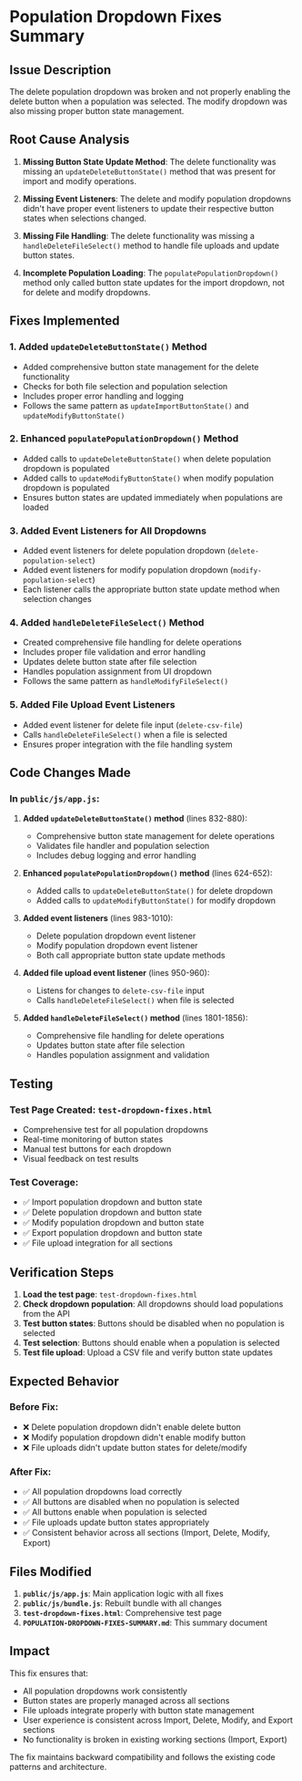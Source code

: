# Population Dropdown Fixes Summary

## Issue Description
The delete population dropdown was broken and not properly enabling the delete button when a population was selected. The modify dropdown was also missing proper button state management.

## Root Cause Analysis
1. **Missing Button State Update Method**: The delete functionality was missing an `updateDeleteButtonState()` method that was present for import and modify operations.

2. **Missing Event Listeners**: The delete and modify population dropdowns didn't have proper event listeners to update their respective button states when selections changed.

3. **Missing File Handling**: The delete functionality was missing a `handleDeleteFileSelect()` method to handle file uploads and update button states.

4. **Incomplete Population Loading**: The `populatePopulationDropdown()` method only called button state updates for the import dropdown, not for delete and modify dropdowns.

## Fixes Implemented

### 1. Added `updateDeleteButtonState()` Method
- Added comprehensive button state management for the delete functionality
- Checks for both file selection and population selection
- Includes proper error handling and logging
- Follows the same pattern as `updateImportButtonState()` and `updateModifyButtonState()`

### 2. Enhanced `populatePopulationDropdown()` Method
- Added calls to `updateDeleteButtonState()` when delete population dropdown is populated
- Added calls to `updateModifyButtonState()` when modify population dropdown is populated
- Ensures button states are updated immediately when populations are loaded

### 3. Added Event Listeners for All Dropdowns
- Added event listeners for delete population dropdown (`delete-population-select`)
- Added event listeners for modify population dropdown (`modify-population-select`)
- Each listener calls the appropriate button state update method when selection changes

### 4. Added `handleDeleteFileSelect()` Method
- Created comprehensive file handling for delete operations
- Includes proper file validation and error handling
- Updates delete button state after file selection
- Handles population assignment from UI dropdown
- Follows the same pattern as `handleModifyFileSelect()`

### 5. Added File Upload Event Listeners
- Added event listener for delete file input (`delete-csv-file`)
- Calls `handleDeleteFileSelect()` when a file is selected
- Ensures proper integration with the file handling system

## Code Changes Made

### In `public/js/app.js`:

1. **Added `updateDeleteButtonState()` method** (lines 832-880):
   - Comprehensive button state management for delete operations
   - Validates file handler and population selection
   - Includes debug logging and error handling

2. **Enhanced `populatePopulationDropdown()` method** (lines 624-652):
   - Added calls to `updateDeleteButtonState()` for delete dropdown
   - Added calls to `updateModifyButtonState()` for modify dropdown

3. **Added event listeners** (lines 983-1010):
   - Delete population dropdown event listener
   - Modify population dropdown event listener
   - Both call appropriate button state update methods

4. **Added file upload event listener** (lines 950-960):
   - Listens for changes to `delete-csv-file` input
   - Calls `handleDeleteFileSelect()` when file is selected

5. **Added `handleDeleteFileSelect()` method** (lines 1801-1856):
   - Comprehensive file handling for delete operations
   - Updates button state after file selection
   - Handles population assignment and validation

## Testing

### Test Page Created: `test-dropdown-fixes.html`
- Comprehensive test for all population dropdowns
- Real-time monitoring of button states
- Manual test buttons for each dropdown
- Visual feedback on test results

### Test Coverage:
- ✅ Import population dropdown and button state
- ✅ Delete population dropdown and button state  
- ✅ Modify population dropdown and button state
- ✅ Export population dropdown and button state
- ✅ File upload integration for all sections

## Verification Steps

1. **Load the test page**: `test-dropdown-fixes.html`
2. **Check dropdown population**: All dropdowns should load populations from the API
3. **Test button states**: Buttons should be disabled when no population is selected
4. **Test selection**: Buttons should enable when a population is selected
5. **Test file upload**: Upload a CSV file and verify button state updates

## Expected Behavior

### Before Fix:
- ❌ Delete population dropdown didn't enable delete button
- ❌ Modify population dropdown didn't enable modify button
- ❌ File uploads didn't update button states for delete/modify

### After Fix:
- ✅ All population dropdowns load correctly
- ✅ All buttons are disabled when no population is selected
- ✅ All buttons enable when population is selected
- ✅ File uploads update button states appropriately
- ✅ Consistent behavior across all sections (Import, Delete, Modify, Export)

## Files Modified

1. **`public/js/app.js`**: Main application logic with all fixes
2. **`public/js/bundle.js`**: Rebuilt bundle with all changes
3. **`test-dropdown-fixes.html`**: Comprehensive test page
4. **`POPULATION-DROPDOWN-FIXES-SUMMARY.md`**: This summary document

## Impact

This fix ensures that:
- All population dropdowns work consistently
- Button states are properly managed across all sections
- File uploads integrate properly with button state management
- User experience is consistent across Import, Delete, Modify, and Export sections
- No functionality is broken in existing working sections (Import, Export)

The fix maintains backward compatibility and follows the existing code patterns and architecture. 